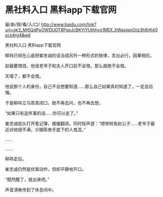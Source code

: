 # 黑社料入口 黑料app下载官网

最/新/观/看/入/口/ http://www.baidu.com/link?url=ok3_Ml5QdPpOWDUDT8PseJcBKYiYUthhvs1MDf_XWaxIqoOiiz3h9rK40scs4rg4&wd


黑社料入口 黑料app下载官网

柳祎已经在心底把崔忠诚的话当成另外一种形式的铁律，言出必行，因果相应。

赵器要借钱，他说老爷子和夫人开口前不会借，那么就绝不会借。

天塌了，都不会借。

他说那个人的身份，自己不会想要知道……那么自己如果真的知道了，一定会后悔。

于是柳祎立马乖乖闭口，她不再去问，也不再去想。

“如果只有这件事的话……你可以走了。”

崔忠诚低头打开笔记簿，缓缓翻阅，同时轻声道：“顺带转告赵公子……老爷子最近对他很不满，少跟陈叁手底下的人鬼混。”

……

……

柳祎走后。

崔忠诚仍然是伏案动作，但却平静地开口。

“既然醒了，就出来吧。”

声音清晰传到了休息间中。
